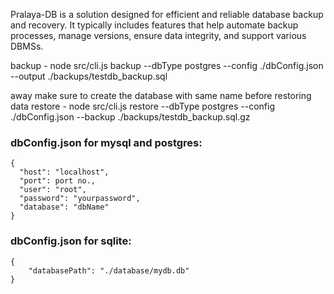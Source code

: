 Pralaya-DB is a solution designed for efficient and reliable database backup and recovery. It typically includes features that help automate backup processes, manage versions, ensure data integrity, and support various DBMSs.

backup - node src/cli.js backup --dbType postgres --config ./dbConfig.json --output ./backups/testdb_backup.sql

away make sure to create the database with same name before restoring data
restore - node src/cli.js restore --dbType postgres --config ./dbConfig.json --backup ./backups/testdb_backup.sql.gz

### dbConfig.json for mysql and postgres:

```
{
  "host": "localhost",
  "port": port no.,
  "user": "root",
  "password": "yourpassword",
  "database": "dbName"
}
```

### dbConfig.json for sqlite:

```
{
    "databasePath": "./database/mydb.db"
}
```